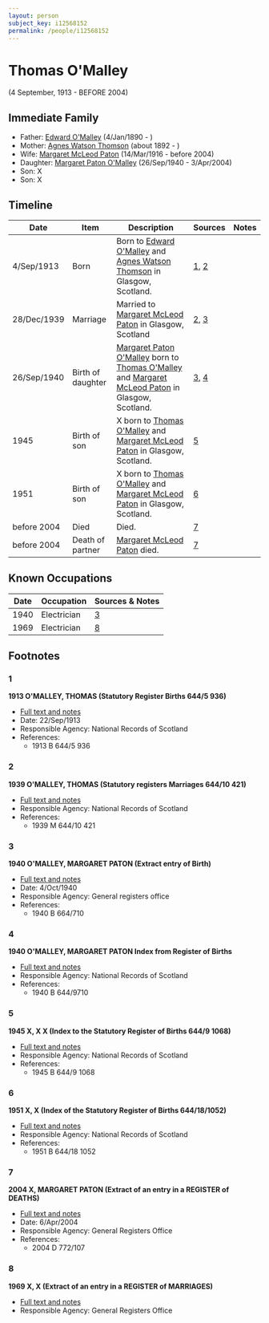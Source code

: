 ```yaml
---
layout: person
subject_key: i12568152
permalink: /people/i12568152
---
```


# Thomas O'Malley
(4 September, 1913 - BEFORE 2004)

## Immediate Family

* Father: [Edward O'Malley](./@76741424@-edward-o'malley-b1890-1-4-d.md) (4/Jan/1890 - )
* Mother: [Agnes Watson Thomson](./@96590245@-agnes-watson-thomson-b1892-d.md) (about 1892 - )
* Wife: [Margaret McLeod Paton](./@56209708@-margaret-mcleod-paton-b1916-3-14-d2004.md) (14/Mar/1916 - before 2004)
* Daughter: [Margaret Paton O'Malley](./@46723082@-margaret-paton-o'malley-b1940-9-26-d2004-4-3.md) (26/Sep/1940 - 3/Apr/2004)
* Son: X
* Son: X

## Timeline

Date | Item | Description | Sources | Notes
---|---|---|---|---
4/Sep/1913 | Born | Born to [Edward O'Malley](./@76741424@-edward-o'malley-b1890-1-4-d.md) and [Agnes Watson Thomson](./@96590245@-agnes-watson-thomson-b1892-d.md) in Glasgow, Scotland. | [1](#1), [2](#2) | 
28/Dec/1939 | Marriage | Married to [Margaret McLeod Paton](./@56209708@-margaret-mcleod-paton-b1916-3-14-d2004.md) in Glasgow, Scotland | [2](#2), [3](#3) | 
26/Sep/1940 | Birth of daughter | [Margaret Paton O'Malley](./@46723082@-margaret-paton-o'malley-b1940-9-26-d2004-4-3.md) born to [Thomas O'Malley](./@12568152@-thomas-o'malley-b1913-9-4-d2004.md) and [Margaret McLeod Paton](./@56209708@-margaret-mcleod-paton-b1916-3-14-d2004.md) in Glasgow, Scotland. | [3](#3), [4](#4) | 
1945 | Birth of son | X born to [Thomas O'Malley](./@12568152@-thomas-o'malley-b1913-9-4-d2004.md) and [Margaret McLeod Paton](./@56209708@-margaret-mcleod-paton-b1916-3-14-d2004.md) in Glasgow, Scotland. | [5](#5) | 
1951 | Birth of son | X born to [Thomas O'Malley](./@12568152@-thomas-o'malley-b1913-9-4-d2004.md) and [Margaret McLeod Paton](./@56209708@-margaret-mcleod-paton-b1916-3-14-d2004.md) in Glasgow, Scotland. | [6](#6) | 
before 2004 | Died | Died. | [7](#7) | 
before 2004 | Death of partner | [Margaret McLeod Paton](./@56209708@-margaret-mcleod-paton-b1916-3-14-d2004.md) died. | [7](#7) | 

## Known Occupations

Date | Occupation | Sources & Notes
---|---|---
1940 | Electrician | [3](#3)
1969 | Electrician | [8](#8)

## Footnotes

### 1

**1913 O'MALLEY, THOMAS (Statutory Register Births 644/5 936)**

* [Full text and notes](../sources/@15100298@-1913-o'malley,-thomas-statutory-register-births-644-5-936-.md)
* Date: 22/Sep/1913
* Responsible Agency: National Records of Scotland
* References: 
  * 1913 B 644/5 936

### 2

**1939 O'MALLEY, THOMAS (Statutory registers Marriages 644/10 421)**

* [Full text and notes](../sources/@89657505@-1939-o'malley,-thomas-statutory-registers-marriages-644-10-421-.md)
* Responsible Agency: National Records of Scotland
* References: 
  * 1939 M 644/10 421

### 3

**1940 O'MALLEY, MARGARET PATON (Extract entry of Birth)**

* [Full text and notes](../sources/@54701108@-1940-o'malley,-margaret-paton-extract-entry-of-birth-.md)
* Date: 4/Oct/1940
* Responsible Agency: General registers office
* References: 
  * 1940 B 664/710

### 4

**1940 O'MALLEY, MARGARET PATON Index from Register of Births**

* [Full text and notes](../sources/@58885276@-1940-o'malley,-margaret-paton-index-from-register-of-births.md)
* Responsible Agency: National Records of Scotland
* References: 
  * 1940 B 644/9710

### 5

**1945 X, X X (Index to the Statutory Register of Births 644/9 1068)**

* [Full text and notes](../sources/@66590814@-1945-o'malley,-jean-mcleod-index-to-the-statutory-register-of-births-644-9-1068-.md)
* Responsible Agency: National Records of Scotland
* References: 
  * 1945 B 644/9 1068

### 6

**1951 X, X (Index of the Statutory Register of Births 644/18/1052)**

* [Full text and notes](../sources/@72538196@-1951-o'malley,-thomas-index-of-the-statutory-register-of-births-644-18-1052-.md)
* Responsible Agency: National Records of Scotland
* References: 
  * 1951 B 644/18 1052

### 7

**2004 X, MARGARET PATON (Extract of an entry in a REGISTER of DEATHS)**

* [Full text and notes](../sources/@55468576@-2004-campbell,-margaret-paton-extract-of-an-entry-in-a-register-of-deaths-.md)
* Date: 6/Apr/2004
* Responsible Agency: General Registers Office
* References: 
  * 2004 D 772/107

### 8

**1969 X, X (Extract of an entry in a REGISTER of MARRIAGES)**

* [Full text and notes](../sources/@5206190@-1969-campbell,-andrew-extract-of-an-entry-in-a-register-of-marriages-.md)
* Responsible Agency: General Registers Office


